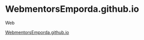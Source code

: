 # WebmentorsEmporda.github.io

Web

[WebmentorsEmporda.github.io](https://WebmentorsEmporda.github.io)
